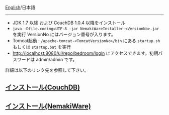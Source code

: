 [English](https://github.com/aegif/NemakiWare/wiki/Install)/日本語 
***
* JDK 1.7 以降 および CouchDB 1.0.4 以降をインストール
* `java -Dfile.coding=UTF-8 -jar NemakiWareInstaller-<VersionNo>.jar` を実行 VersionNo にはバージョン番号が入ります。
* Tomcat起動 : `/apache-tomcat-<TomcatVersionNo>/bin` にある `startup.sh` もしくは `startup.bat` を実行
* [http://localhost:8080/ui/repo/bedroom/login](http://localhost:8080/ui/repo/bedroom/login) にアクセスできます。初期パスワードは admin/admin です。

詳細は以下のリンク先を参照して下さい。

## [インストール(CouchDB)](https://github.com/aegif/NemakiWare/wiki/%E3%82%A4%E3%83%B3%E3%82%B9%E3%83%88%E3%83%BC%E3%83%AB%28CouchDB%29)
## [インストール(NemakiWare)](https://github.com/aegif/NemakiWare/wiki/%E3%82%A4%E3%83%B3%E3%82%B9%E3%83%88%E3%83%BC%E3%83%AB%28NemakiWare%29)